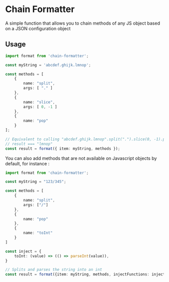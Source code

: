 # Chain Formatter

A simple function that allows you to chain methods of any JS object based on a JSON configuration object

## Usage

```ts
import format from 'chain-formatter';

const myString = 'abcdef.ghijk.lmnop';

const methods = [
    {
        name: "split",
        args: [ "." ]
    },
    {
        name: "slice",
        args: [ 0, -1 ]
    },
    {
        name: "pop"
    }
];

// Equivalent to calling "abcdef.ghijk.lmnop".split(".").slice(0, -1).pop();
// result === "lmnop"
const result = format({ item: myString, methods });

```

You can also add methods that are not available on Javascript objects by default, for instance :

```ts
import format from 'chain-formatter';

const myString = "123/345";

const methods = [
    {
        name: "split",
        args: ["/"]
    },
    {
        name: "pop"
    },
    {
        name: "toInt"
    }
]

const inject = {
    toInt: (value) => (() => parseInt(value)),
}

// Splits and parses the string into an int
const result = format({item: myString, methods, injectFunctions: inject});

```